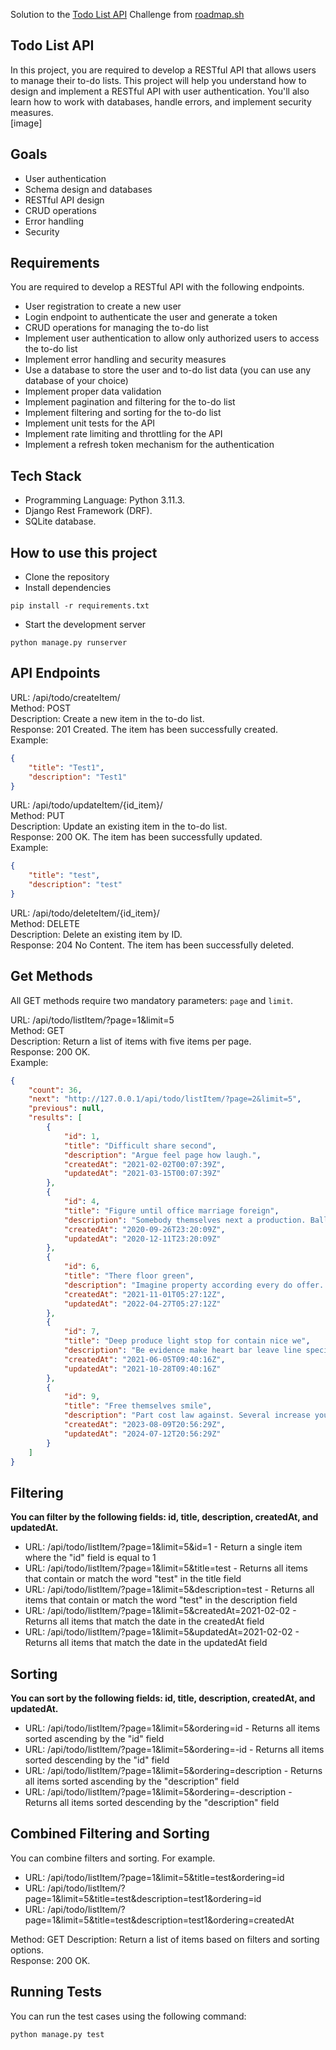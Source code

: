 Solution to the [Todo List API](https://roadmap.sh/projects/todo-list-api) Challenge from [roadmap.sh](https://roadmap.sh)  
## Todo List API
In this project, you are required to develop a RESTful API that allows users to manage their to-do lists. This project will
help you understand how to design and implement a RESTful API with user authentication.
You'll also learn how to work with databases, handle errors, and implement security measures.  
[image]

## Goals
- User authentication
- Schema design and databases
- RESTful API design
- CRUD operations
- Error handling
- Security

## Requirements
You are required to develop a RESTful API with the following endpoints.
- User registration to create a new user
- Login endpoint to authenticate the user and generate a token
- CRUD operations for managing the to-do list
- Implement user authentication to allow only authorized users to access the to-do list
- Implement error handling and security measures
- Use a database to store the user and to-do list data (you can use any database of your choice)
- Implement proper data validation
- Implement pagination and filtering for the to-do list
- Implement filtering and sorting for the to-do list
- Implement unit tests for the API
- Implement rate limiting and throttling for the API
- Implement a refresh token mechanism for the authentication

## Tech Stack
- Programming Language: Python 3.11.3.
- Django Rest Framework (DRF).
- SQLite database.

## How to use this project
- Clone the repository
- Install dependencies
```
pip install -r requirements.txt
```
- Start the development server
```
python manage.py runserver
```
## API Endpoints
URL: /api/todo/createItem/  
Method: POST  
Description: Create a new item in the to-do list.  
Response: 201 Created. The item has been successfully created.  
Example:
```JSON
{
    "title": "Test1",
    "description": "Test1"
}
```
URL: /api/todo/updateItem/{id_item}/  
Method: PUT  
Description: Update an existing item in the to-do list.  
Response: 200 OK. The item has been successfully updated.  
Example:
```JSON
{
    "title": "test",
    "description": "test"
}
```
URL: /api/todo/deleteItem/{id_item}/  
Method: DELETE  
Description: Delete an existing item by ID.  
Response: 204 No Content. The item has been successfully deleted.  

## Get Methods 
All GET methods require two mandatory parameters:  `page` and `limit`.

URL: /api/todo/listItem/?page=1&limit=5  
Method: GET  
Description: Return a list of items with five items per page.  
Response: 200 OK.  
Example:
```JSON
{
    "count": 36,
    "next": "http://127.0.0.1/api/todo/listItem/?page=2&limit=5",
    "previous": null,
    "results": [
        {
            "id": 1,
            "title": "Difficult share second",
            "description": "Argue feel page how laugh.",
            "createdAt": "2021-02-02T00:07:39Z",
            "updatedAt": "2021-03-15T00:07:39Z"
        },
        {
            "id": 4,
            "title": "Figure until office marriage foreign",
            "description": "Somebody themselves next a production. Ball hotel somebody goal treatment worry despite possible. Offer loss or coach hotel continue arm.",
            "createdAt": "2020-09-26T23:20:09Z",
            "updatedAt": "2020-12-11T23:20:09Z"
        },
        {
            "id": 6,
            "title": "There floor green",
            "description": "Imagine property according every do offer. Stuff born stock environment improve work treatment. Film lawyer talk form.",
            "createdAt": "2021-11-01T05:27:12Z",
            "updatedAt": "2022-04-27T05:27:12Z"
        },
        {
            "id": 7,
            "title": "Deep produce light stop for contain nice we",
            "description": "Be evidence make heart bar leave line specific. Deep knowledge popular ten. Exactly lose might loss development away civil.",
            "createdAt": "2021-06-05T09:40:16Z",
            "updatedAt": "2021-10-28T09:40:16Z"
        },
        {
            "id": 9,
            "title": "Free themselves smile",
            "description": "Part cost law against. Several increase young simply from leader purpose. make",
            "createdAt": "2023-08-09T20:56:29Z",
            "updatedAt": "2024-07-12T20:56:29Z"
        }
    ]
}
```
## Filtering
**You can filter by the following fields: id, title, description, createdAt, and updatedAt.**  

- URL: /api/todo/listItem/?page=1&limit=5&id=1 - Return a single item where the "id" field is equal to 1  
- URL: /api/todo/listItem/?page=1&limit=5&title=test - Returns all items that contain or match the word "test" in the title field  
- URL: /api/todo/listItem/?page=1&limit=5&description=test - Returns all items that contain or match the word "test" in the description field  
- URL: /api/todo/listItem/?page=1&limit=5&createdAt=2021-02-02 - Returns all items that match the date in the createdAt field  
- URL: /api/todo/listItem/?page=1&limit=5&updatedAt=2021-02-02 - Returns all items that match the date in the updatedAt field  

## Sorting
**You can sort by the following fields: id, title, description, createdAt, and updatedAt.**  

- URL: /api/todo/listItem/?page=1&limit=5&ordering=id - Returns all items sorted ascending by the "id" field  
- URL: /api/todo/listItem/?page=1&limit=5&ordering=-id - Returns all items sorted descending by the "id" field  
- URL: /api/todo/listItem/?page=1&limit=5&ordering=description - Returns all items sorted ascending by the "description" field  
- URL: /api/todo/listItem/?page=1&limit=5&ordering=-description - Returns all items sorted descending by the "description" field  

## Combined Filtering and Sorting
You can combine filters and sorting. For example.  
- URL: /api/todo/listItem/?page=1&limit=5&title=test&ordering=id
- URL: /api/todo/listItem/?page=1&limit=5&title=test&description=test1&ordering=id
- URL: /api/todo/listItem/?page=1&limit=5&title=test&description=test1&ordering=createdAt

Method: GET 
Description: Return a list of items based on filters and sorting options.  
Response: 200 OK.  

## Running Tests
You can run the test cases using the following command:

```
python manage.py test
```